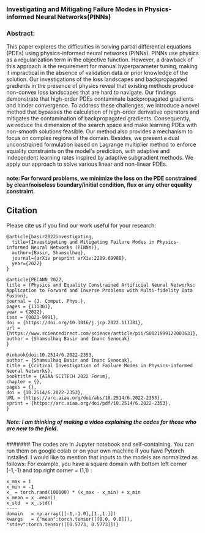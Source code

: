 ### Investigating and Mitigating Failure Modes in Physics-informed Neural Networks(PINNs)


### Abstract:
This paper explores the difficulties in solving partial differential equations (PDEs) using physics-informed neural networks (PINNs). PINNs use physics as a regularization term in the objective function. However, a drawback of this approach is the requirement for manual hyperparameter tuning, making it impractical in the absence of validation data or prior knowledge of the solution. Our investigations of the loss landscapes and backpropagated gradients in the presence of physics reveal that existing methods produce non-convex loss landscapes that are hard to navigate. Our findings demonstrate that high-order PDEs contaminate backpropagated gradients and hinder convergence. To address these challenges, we introduce a novel method that bypasses the calculation of high-order derivative operators and mitigates the contamination of backpropagated gradients. Consequently, we reduce the dimension of the search space and make learning PDEs with non-smooth solutions feasible. Our method also provides a mechanism to focus on complex regions of the domain. Besides, we present a dual unconstrained formulation based on Lagrange multiplier method to enforce equality constraints on the model's prediction, with adaptive and independent learning rates inspired by adaptive subgradient methods. We apply our approach to solve various linear and non-linear PDEs. 


#### note: For forward problems, we minimize the loss on the PDE constrained by clean/noiseless boundary/initial condition, flux or any other equality constraint. 

## Citation
Please cite us if you find our work useful for your research:
```
@article{basir2022investigating,
  title={Investigating and Mitigating Failure Modes in Physics-informed Neural Networks (PINNs)},
  author={Basir, Shamsulhaq},
  journal={arXiv preprint arXiv:2209.09988},
  year={2022}
}
```

```
@article{PECANN_2022,
title = {Physics and Equality Constrained Artificial Neural Networks: Application to Forward and Inverse Problems with Multi-fidelity Data Fusion},
journal = {J. Comput. Phys.},
pages = {111301},
year = {2022},
issn = {0021-9991},
doi = {https://doi.org/10.1016/j.jcp.2022.111301},
url = {https://www.sciencedirect.com/science/article/pii/S0021999122003631},
author = {Shamsulhaq Basir and Inanc Senocak}
}
```
```
@inbook{doi:10.2514/6.2022-2353,
author = {Shamsulhaq Basir and Inanc Senocak},
title = {Critical Investigation of Failure Modes in Physics-informed Neural Networks},
booktitle = {AIAA SCITECH 2022 Forum},
chapter = {},
pages = {},
doi = {10.2514/6.2022-2353},
URL = {https://arc.aiaa.org/doi/abs/10.2514/6.2022-2353},
eprint = {https://arc.aiaa.org/doi/pdf/10.2514/6.2022-2353},
}
```

##### Note: I am thinking of making a video explaining the codes for those who are new to the field.
####### The codes are in Jupyter notebook and self-containing. You can run them on google colab or on your own machine if you have Pytorch installed. I would like to mention that inputs to the models are normalized as follows:
For example, you have a square domain with bottom left corner (-1,-1) and top right corner = (1,1) :
``` Generating collocation points from that domain will give you a mean of (0,0) and std (0.5773, 0.5773) that  you can use to normalize your inputs
x_max = 1
x_min = -1
x_ = torch.rand(100000) * (x_max - x_min) + x_min
x_mean = x_.mean()
x_std  = x_.std()
----
domain   = np.array([[-1,-1.0],[1.,1.]])
kwargs   = {"mean":torch.tensor([[0.0, 0.0]]), "stdev":torch.tensor([[0.5773, 0.5773]])}  

```

